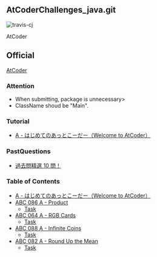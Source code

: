 AtCoderChallenges_java.git
----------


![travis-cj](https://travis-ci.org/octzb/AtCoderChallenges_java.svg?branch=master)


AtCoder

## Official
[AtCoder](https://atcoder.jp/?lang=ja)

### Attention

* When submitting, package is unnecessary>
* ClassName shoud be "Main".




### Tutorial
* [A - はじめてのあっとこーだー（Welcome to AtCoder）](https://practice.contest.atcoder.jp/tasks/practice_1)

### PastQuestions

* [過去問精選 10 問！](https://qiita.com/drken/items/fd4e5e3630d0f5859067#4-practice-%E3%81%AE%E6%AC%A1%E3%81%AF)


### Table of Contents
* [A - はじめてのあっとこーだー（Welcome to AtCoder）](./src/main/java/com/github/octzb/AtCoderChallenges/practice_1/Main.java)
* [ABC 086 A - Product](./src/main/java/com/github/octzb/AtCoderChallenges/abc086_a/Main.java)
    * [Task](https://beta.atcoder.jp/contests/abc086/tasks/abc086_a)
* [ABC 064 A - RGB Cards](./src/main/java/com/github/octzb/AtCoderChallenges/abc064_a/Main.java)
    * [Task](https://beta.atcoder.jp/contests/abc064/tasks/abc064_a)
* [ABC 088 A - Infinite Coins](./src/main/java/com/github/octzb/AtCoderChallenges/abc088_a/Main.java)
    * [Task](https://beta.atcoder.jp/contests/abc088/tasks/abc088_a)
* [ABC 082 A - Round Up the Mean](./src/main/java/com/github/octzb/AtCoderChallenges/abc082_a/Main.java)
    * [Task](https://beta.atcoder.jp/contests/abc082/tasks/abc082_a)

